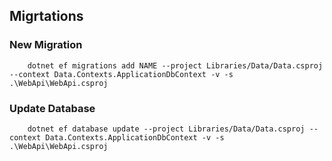 ## Migrtations

### New Migration
```
    dotnet ef migrations add NAME --project Libraries/Data/Data.csproj --context Data.Contexts.ApplicationDbContext -v -s .\WebApi\WebApi.csproj
```

### Update Database
```
    dotnet ef database update --project Libraries/Data/Data.csproj --context Data.Contexts.ApplicationDbContext -v -s .\WebApi\WebApi.csproj
```